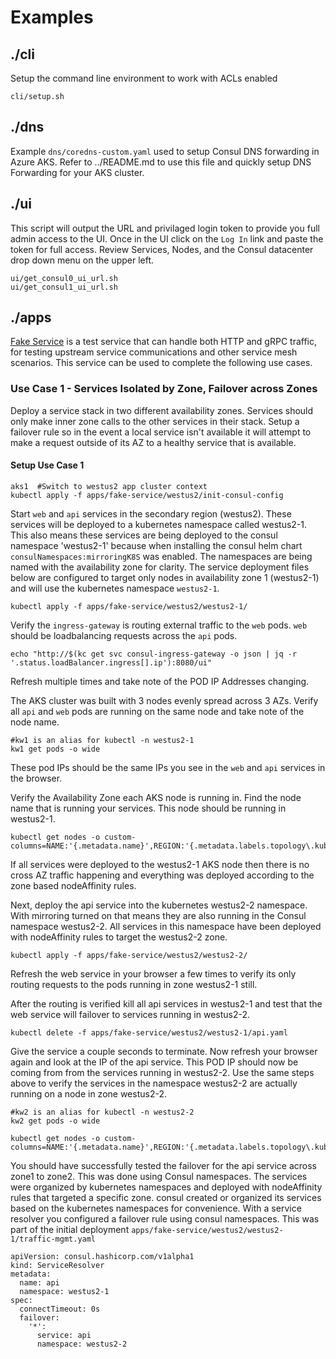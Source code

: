 # Examples

## ./cli
Setup the command line environment to work with ACLs enabled
```
cli/setup.sh
```
## ./dns
Example `dns/coredns-custom.yaml` used to setup Consul DNS forwarding in Azure AKS.  Refer to ../README.md to use this file and quickly setup DNS Forwarding for your AKS cluster.
## ./ui
This script will output the URL and privilaged login token to provide you full admin access to the UI.  Once in the UI click on the `Log In` link and paste the token for full access. Review Services, Nodes, and the Consul datacenter drop down menu on the upper left.
```
ui/get_consul0_ui_url.sh
ui/get_consul1_ui_url.sh
```

## ./apps
[Fake Service](https://github.com/nicholasjackson/fake-service) is a test service that can handle both HTTP and gRPC traffic, for testing upstream service communications and other service mesh scenarios.  This service can be used to complete the following use cases.

### Use Case 1 - Services Isolated by Zone, Failover across Zones
Deploy a service stack in two different availability zones.  Services should only make inner zone calls to the other services in their stack.  Setup a failover rule so in the event a local service isn't available it will attempt to make a request outside of its AZ to a healthy service that is available.

#### Setup Use Case 1

```
aks1  #Switch to westus2 app cluster context
kubectl apply -f apps/fake-service/westus2/init-consul-config
```

Start `web` and `api` services in the secondary region (westus2).  These services will be deployed to a kubernetes namespace called westus2-1.  This also means these services are being deployed to the consul namespace 'westus2-1' because when installing the consul helm chart `consulNamespaces:mirroringK8S` was enabled.  The namespaces are being named with the availability zone for clarity.   The service deployment files below are configured to target only nodes in availability zone 1 (westus2-1) and will use the kubernetes namespace `westus2-1`.
```
kubectl apply -f apps/fake-service/westus2/westus2-1/
```

Verify the `ingress-gateway` is routing external traffic to the `web`  pods.  `web` should be loadbalancing requests across the `api` pods.
```
echo "http://$(kc get svc consul-ingress-gateway -o json | jq -r '.status.loadBalancer.ingress[].ip'):8080/ui"
```
Refresh multiple times and take note of the POD IP Addresses changing.

The AKS cluster was built with 3 nodes evenly spread across 3 AZs. Verify all `api` and `web` pods are running on the same node and take note of the node name.  
```
#kw1 is an alias for kubectl -n westus2-1
kw1 get pods -o wide
```
These pod IPs should be the same IPs you see in the `web` and `api` services in the browser.  

Verify the Availability Zone each AKS node is running in.  Find the node name that is running your services.  This node should be running in westus2-1.
```
kubectl get nodes -o custom-columns=NAME:'{.metadata.name}',REGION:'{.metadata.labels.topology\.kubernetes\.io/region}',ZONE:'{metadata.labels.topology\.kubernetes\.io/zone}'
```
If all services were deployed to the westus2-1 AKS node then there is no cross AZ traffic happening and everything was deployed according to the zone based nodeAffinity rules.

Next, deploy the api service into the kubernetes westus2-2 namespace.  With mirroring turned on that means they are also running in the Consul namespace westus2-2. All services in this namespace have been deployed with nodeAffinity rules to target the westus2-2 zone.

```
kubectl apply -f apps/fake-service/westus2/westus2-2/
```
Refresh the web service in your browser a few times to verify its only routing requests to the pods running in zone westus2-1 still.  

After the routing is verified kill all api services in westus2-1 and test that the web service will failover to services running in westus2-2.
```
kubectl delete -f apps/fake-service/westus2/westus2-1/api.yaml
```
Give the service a couple seconds to terminate.  Now refresh your browser again and look at the IP of the api service.  This POD IP should now be coming from from the services running in westus2-2. Use the same steps above to verify the services in the namespace westus2-2 are actually running on a node in zone westus2-2.

```
#kw2 is an alias for kubectl -n westus2-2
kw2 get pods -o wide

kubectl get nodes -o custom-columns=NAME:'{.metadata.name}',REGION:'{.metadata.labels.topology\.kubernetes\.io/region}',ZONE:'{metadata.labels.topology\.kubernetes\.io/zone}'
```

You should have successfully tested the failover for the api service across zone1 to zone2.  This was done using Consul namespaces.  The services were organized by kubernetes namespaces and deployed with nodeAffinity rules that targeted a specific zone.  consul created or organized its services based on the kubernetes namespaces for convenience.  With a service resolver you configured a failover rule using consul namespaces. This was part of the initial deployment `apps/fake-service/westus2/westus2-1/traffic-mgmt.yaml`
```
apiVersion: consul.hashicorp.com/v1alpha1
kind: ServiceResolver
metadata:
  name: api
  namespace: westus2-1
spec:
  connectTimeout: 0s
  failover:
    '*':
      service: api
      namespace: westus2-2
``` 